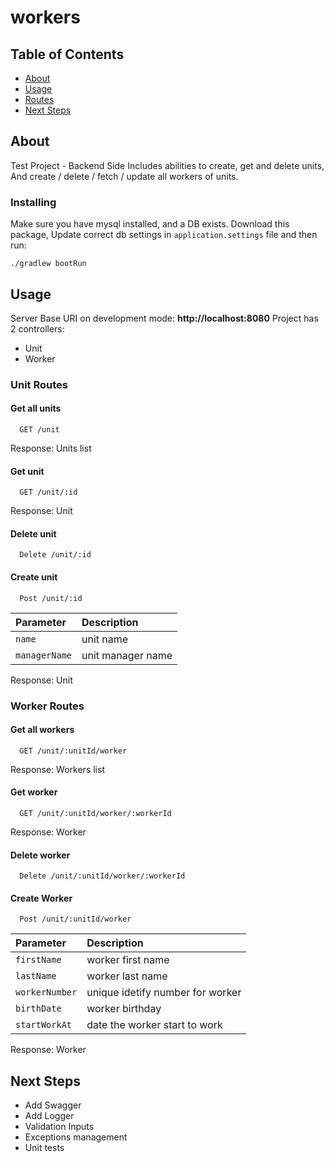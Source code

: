 # workers

## Table of Contents

- [About](#about)
- [Usage](#usage)
- [Routes](#routes)
- [Next Steps](#next)

## About <a name = "about"></a>

Test Project - Backend Side
Includes abilities to create, get and delete units,
And create / delete / fetch / update all workers of units.

### Installing

Make sure you have mysql installed, and a DB exists.
Download this package,
Update correct db settings in `application.settings` file
and then run:

```
./gradlew bootRun
```


## Usage <a name = "usage"></a>
Server Base URI on development mode:  <b>http://localhost:8080</b>
Project has 2 controllers:
- Unit
- Worker
### Unit Routes
#### Get all units  

```http
  GET /unit
```
Response: Units list

#### Get unit

```http
  GET /unit/:id
```

Response: Unit

#### Delete unit

```http
  Delete /unit/:id
```

#### Create unit

```http
  Post /unit/:id
```
| Parameter             |  Description                  |
| :----------------     |  :-------------------------   |
| `name`                |  unit name |
| `managerName`          | unit manager name |

Response: Unit

### Worker Routes
#### Get all workers  

```http
  GET /unit/:unitId/worker
```
Response: Workers list

#### Get worker

```http
  GET /unit/:unitId/worker/:workerId
```

Response: Worker

#### Delete worker

```http
  Delete /unit/:unitId/worker/:workerId
```

#### Create Worker

```http
  Post /unit/:unitId/worker
```
| Parameter             |  Description                  |
| :----------------     |  :-------------------------   |
| `firstName`                |  worker first name |
| `lastName`          | worker last name |
| `workerNumber`                | unique idetify number for worker  |
| `birthDate`          | worker birthday |
| `startWorkAt`          | date the worker start to work |

Response: Worker

## Next Steps <a name = "next"></a>
- Add Swagger
- Add Logger
- Validation Inputs
- Exceptions management
- Unit tests



